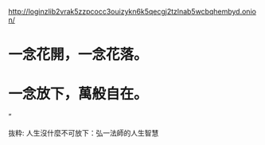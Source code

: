 http://loginzlib2vrak5zzpcocc3ouizykn6k5qecgj2tzlnab5wcbqhembyd.onion/


# 一念花開，一念花落。
# 一念放下，萬般自在。
”

抜粋:
人生沒什麼不可放下：弘一法師的人生智慧
